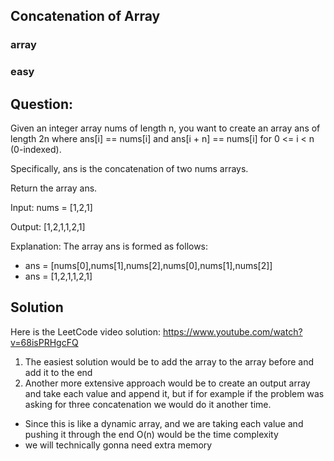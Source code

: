 ## Concatenation of Array
### array
### easy

## Question: 
Given an integer array nums of length n, you want to create an array ans of length 2n where ans[i] == nums[i] and ans[i + n] == nums[i] for 0 <= i < n (0-indexed).

Specifically, ans is the concatenation of two nums arrays.

Return the array ans.

Input: nums = [1,2,1]

Output: [1,2,1,1,2,1]

Explanation: The array ans is formed as follows:

- ans = [nums[0],nums[1],nums[2],nums[0],nums[1],nums[2]]
- ans = [1,2,1,1,2,1]

## Solution 
Here is the LeetCode video solution: https://www.youtube.com/watch?v=68isPRHgcFQ
1) The easiest solution would be to add the array to the array before and add it to the end
2) Another more extensive approach would be to create an output array and take each value and append it, but if for example if the problem was asking for three concatenation we would do it another time. 
  * Since this is like a dynamic array, and we are taking each value and pushing it through the end O(n) would be the time complexity
  * we will technically gonna need extra memory
